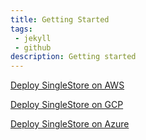 ```yaml
---
title: Getting Started
tags:
 - jekyll
 - github
description: Getting started
---
```


[Deploy SingleStore on AWS](AWS/deploying)

[Deploy SingleStore on GCP](GCP/deploying)

[Deploy SingleStore on Azure](Azure/deploying)
